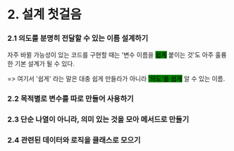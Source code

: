 # 2. 설계 첫걸음

### 2.1 의도를 분명히 전달할 수 있는 이름 설계하기

자주 바뀔 가능성이 있는 코드를 구현할 때는 '변수 이름을 <mark style="background-color:green;">쉽게</mark> 붙이는 것'도 아주 훌륭한 기본 설계가 될 수 있다.

\=> 여기서 '쉽게' 라는 말은 대충 쉽게 만들라가 아니라 <mark style="background-color:green;">'의도'를 쉽게</mark> 알 수 있는 이름.

### 2.2 목적별로 변수를 따로 만들어 사용하기



### 2.3 단순 나열이 아니라, 의미 있는 것을 모아 메서드로 만들기



### 2.4 관련된 데이터와 로직을 클래스로 모으기





